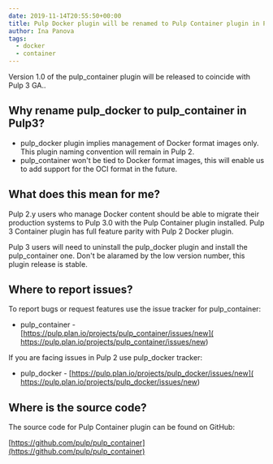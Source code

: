```yaml
---
date: 2019-11-14T20:55:50+00:00
title: Pulp Docker plugin will be renamed to Pulp Container plugin in Pulp3
author: Ina Panova
tags:
  - docker
  - container
---
```

<!-- more -->
Version 1.0 of the pulp_container plugin will be released to coincide with Pulp 3 GA..

## Why rename pulp_docker to pulp_container in Pulp3?

* pulp_docker plugin implies management of Docker format images only. This plugin naming convention will remain in Pulp 2.
* pulp_container won't be tied to Docker format images, this will enable us to add support for the OCI format in the future.

## What does this mean for me?

Pulp 2.y users who manage Docker content should be able to migrate their production
systems to Pulp 3.0 with the Pulp Container plugin installed.
Pulp 3 Container plugin has full feature parity with Pulp 2 Docker plugin.

Pulp 3 users will need to uninstall the pulp_docker plugin and install the pulp_container one.
Don't be alaramed by the low version number, this plugin release is stable.

## Where to report issues?

To report bugs or request features use the issue tracker for pulp_container:

* pulp_container - [https://pulp.plan.io/projects/pulp_container/issues/new](
      https://pulp.plan.io/projects/pulp_container/issues/new)

If you are facing issues in Pulp 2 use pulp_docker tracker:

* pulp_docker - [https://pulp.plan.io/projects/pulp_docker/issues/new](
      https://pulp.plan.io/projects/pulp_docker/issues/new)

## Where is the source code?

The source code for Pulp Container plugin can be found on GitHub:

[https://github.com/pulp/pulp_container](https://github.com/pulp/pulp_container)
